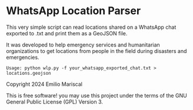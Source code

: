 # WhatsApp Location Parser

This very simple script can read locations shared on a WhatsApp chat exported to .txt
and print them as a GeoJSON file.

It was developed to help emergency services and humanitarian organizations to get
locations from people in the field during disasters and emergencies.

`Usage: python wlp.py -f your_whatsapp_exported_chat.txt > locations.geojson`

Copyright 2024 Emilio Mariscal

This is free software! you may use this project under the terms of the GNU General Public License (GPL) Version 3.

